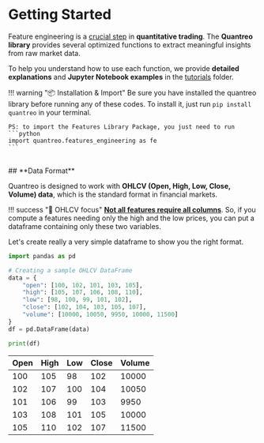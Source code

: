 # **Getting Started**

Feature engineering is a <u>crucial step</u> in **quantitative trading**. The **Quantreo library** provides several optimized functions to extract meaningful insights from raw market data.

To help you understand how to use each function, we provide **detailed explanations** and **Jupyter Notebook examples** in the [tutorials](/../tutorials/Quantreo-for-beginners)  folder.

!!! warning "📦 Installation & Import"
    Be sure you have installed the quantreo library before running any of these codes. To install it, just run ``pip install quantreo`` in your terminal.

    PS: to import the Features Library Package, you just need to run 
    ```python
    import quantreo.features_engineering as fe
    ```


<br>
## **Data Format**

Quantreo is designed to work with **OHLCV (Open, High, Low, Close, Volume) data**, which is the standard format in financial markets.  


!!! success "🔗 OHLCV focus"
    <u>**Not all features require all columns**</u>. So, if you compute a features needing only the high and the low prices, you can put a dataframe containing only these two variables.
     

Let's create really a very simple dataframe to show you the right format.
```python
import pandas as pd

# Creating a sample OHLCV DataFrame
data = {
    "open": [100, 102, 101, 103, 105],
    "high": [105, 107, 106, 108, 110],
    "low": [98, 100, 99, 101, 102],
    "close": [102, 104, 103, 105, 107],
    "volume": [10000, 10050, 9950, 10000, 11500]
}
df = pd.DataFrame(data)

print(df)
```

| Open | High | Low | Close | Volume |
|------|------|-----|-------|--------|
| 100  | 105  |  98 |  102  | 10000  |
| 102  | 107  | 100 |  104  | 10050  |
| 101  | 106  |  99 |  103  | 9950   |
| 103  | 108  | 101 |  105  | 10000  |
| 105  | 110  | 102 |  107  | 11500  |

<br>
